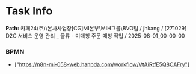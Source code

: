 # Task Info

**Path:** 카페24(주)\본사사업장\[CG]MI본부\MIH그룹\BVO팀 / jhkang / [271029] D2C 서비스 운영 관리 _ 물류 - 미매칭 주문 매칭 작업 / 2025-08-01_00-00-00

### BPMN
- ["https://n8n-mi-058-web.hanpda.com/workflow/VtAiRtfE5Q8CAFry"]

